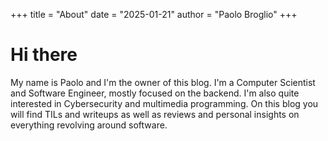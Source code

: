 +++
title = "About"
date = "2025-01-21"
author = "Paolo Broglio"
+++

# Hi there

My name is Paolo and I'm the owner of this blog. I'm a Computer Scientist and Software Engineer, mostly focused on the backend.
I'm also quite interested in Cybersecurity and multimedia programming. On this blog you will find TILs and writeups as well as reviews and 
personal insights on everything revolving around software. 

